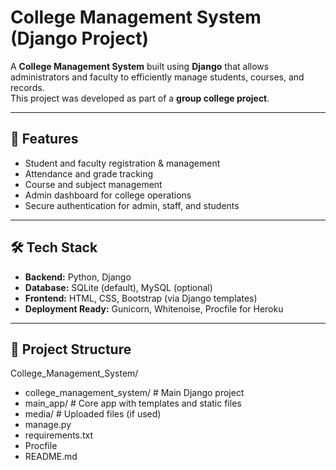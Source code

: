 # College Management System (Django Project)

A **College Management System** built using **Django** that allows administrators and faculty to efficiently manage students, courses, and records.  
This project was developed as part of a **group college project**.

---

## 🚀 Features
- Student and faculty registration & management
- Attendance and grade tracking
- Course and subject management
- Admin dashboard for college operations
- Secure authentication for admin, staff, and students

---

## 🛠️ Tech Stack
- **Backend:** Python, Django
- **Database:** SQLite (default), MySQL (optional)
- **Frontend:** HTML, CSS, Bootstrap (via Django templates)
- **Deployment Ready:** Gunicorn, Whitenoise, Procfile for Heroku

---

## 📂 Project Structure
College_Management_System/
- college_management_system/ # Main Django project
- main_app/ # Core app with templates and static files
- media/ # Uploaded files (if used)
- manage.py
- requirements.txt
- Procfile
- README.md
